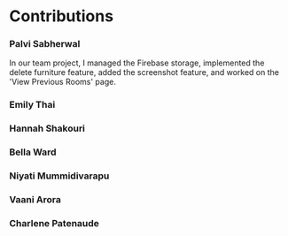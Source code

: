 # Contributions
### Palvi Sabherwal
In our team project, I managed the Firebase storage, implemented the delete furniture feature, added the screenshot feature, and worked on the 'View Previous Rooms' page.

### Emily Thai

### Hannah Shakouri

### Bella Ward

### Niyati Mummidivarapu

### Vaani Arora

### Charlene Patenaude
